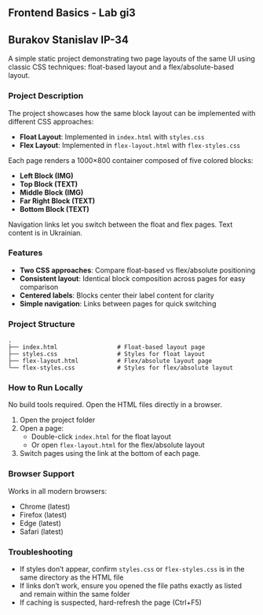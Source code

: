 ## Frontend Basics - Lab gi3
## Burakov Stanislav IP-34

A simple static project demonstrating two page layouts of the same UI using classic CSS techniques: float-based layout and a flex/absolute-based layout.

### Project Description

The project showcases how the same block layout can be implemented with different CSS approaches:

- **Float Layout**: Implemented in `index.html` with `styles.css`
- **Flex Layout**: Implemented in `flex-layout.html` with `flex-styles.css`

Each page renders a 1000×800 container composed of five colored blocks:
- **Left Block (IMG)**
- **Top Block (TEXT)**
- **Middle Block (IMG)**
- **Far Right Block (TEXT)**
- **Bottom Block (TEXT)**

Navigation links let you switch between the float and flex pages. Text content is in Ukrainian.

### Features

- **Two CSS approaches**: Compare float-based vs flex/absolute positioning
- **Consistent layout**: Identical block composition across pages for easy comparison
- **Centered labels**: Blocks center their label content for clarity
- **Simple navigation**: Links between pages for quick switching

### Project Structure

```
.
├── index.html                 # Float-based layout page
├── styles.css                 # Styles for float layout
├── flex-layout.html           # Flex/absolute layout page
└── flex-styles.css            # Styles for flex/absolute layout
```

### How to Run Locally

No build tools required. Open the HTML files directly in a browser.

1. Open the project folder
2. Open a page:
   - Double-click `index.html` for the float layout
   - Or open `flex-layout.html` for the flex/absolute layout
3. Switch pages using the link at the bottom of each page.

### Browser Support

Works in all modern browsers:
- Chrome (latest)
- Firefox (latest)
- Edge (latest)
- Safari (latest)

### Troubleshooting

- If styles don’t appear, confirm `styles.css` or `flex-styles.css` is in the same directory as the HTML file
- If links don’t work, ensure you opened the file paths exactly as listed and remain within the same folder
- If caching is suspected, hard-refresh the page (Ctrl+F5)


